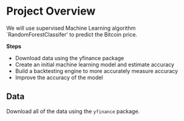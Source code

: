 # Project Overview

We will use supervised Machine Learning algorithm `RandomForestClassifer' to predict the Bitcoin price.

**Steps**

* Download data using the yfinance package
* Create an initial machine learning model and estimate accuracy
* Build a backtesting engine to more accurately measure accuracy
* Improve the accuracy of the model

## Data

Download all of the data using the `yfinance` package.
